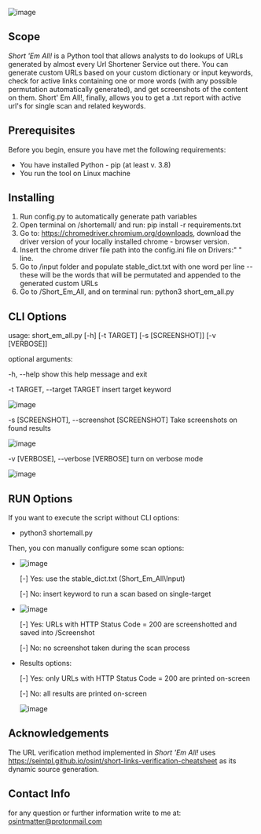 ![image](https://user-images.githubusercontent.com/104920726/167404030-187d1e56-1cca-4794-8d9f-9237023507d5.png)

## Scope
*Short 'Em All!* is a Python tool that allows analysts to do lookups of URLs generated by almost every Url Shortener Service out there.
You can generate custom URLs based on your custom dictionary or input keywords, check for active links containing one or more words (with any possible permutation automatically generated), and get screenshots of the content on them.
Short' Em All!, finally, allows you to get a .txt report with active url's for single scan and related keywords.

## Prerequisites
Before you begin, ensure you have met the following requirements:

* You have installed Python - pip (at least v. 3.8) 
* You run the tool on Linux machine

## Installing
1. Run config.py to automatically generate path variables
1. Open terminal on /shortemall/ and run: pip install -r requirements.txt
1. Go to: https://chromedriver.chromium.org/downloads, download the driver version of your locally installed chrome - browser version. 
2. Insert the chrome driver file path into the config.ini file on Drivers:" " line.
3. Go to /input folder and populate stable\_dict.txt with one word per line -- these will be the words that will be permutated and appended to the generated custom URLs
4. Go to /Short\_Em\_All, and on terminal run: python3 short\_em\_all.py

## CLI Options

usage: short_em_all.py [-h] [-t TARGET] [-s [SCREENSHOT]] [-v [VERBOSE]]

optional arguments:

  -h, --help            show this help message and exit
  
  -t TARGET, --target TARGET
                        insert target keyword
			

![image](https://user-images.githubusercontent.com/104920726/167404842-dba8b38a-874a-46b1-a9e1-8bb740d04024.png)

			
  -s [SCREENSHOT], --screenshot [SCREENSHOT]
                        Take screenshots on found results

![image](https://user-images.githubusercontent.com/104920726/167404960-a22f0365-ad80-447a-87c2-5197ece6ad14.png)
		
  -v [VERBOSE], --verbose [VERBOSE]
                        turn on verbose mode

![image](https://user-images.githubusercontent.com/104920726/167405059-612382aa-6611-44d3-85fb-1a56cddd3025.png)

## RUN Options

If you want to execute the script without CLI options:

- python3 shortemall.py 

Then, you con manually configure some scan options: 

* ![image](https://user-images.githubusercontent.com/104920726/167404512-f2ad953f-cded-45af-8c11-bf160875b4b2.png)

  [-] Yes: use the stable\_dict.txt (Short\_Em\_All\Input)
  
  [-] No: insert keyword to run a scan based on single-target
		
* ![image](https://user-images.githubusercontent.com/104920726/167404597-c95a7af7-6ddc-4924-bf55-aef6ef49603d.png)

  [-] Yes: URLs with HTTP Status Code = 200 are screenshotted and saved into /Screenshot
  
  [-] No: no screenshot taken during the scan process
		
* Results options:

  [-] Yes: only URLs with HTTP Status Code = 200 are printed on-screen
  
  [-] No: all results are printed on-screen
  
  ![image](https://user-images.githubusercontent.com/104920726/167405542-998f2984-cc4a-4b69-98af-57e73d8f5e48.png)

## Acknowledgements

The URL verification method implemented in *Short 'Em All!* uses https://seintpl.github.io/osint/short-links-verification-cheatsheet as its dynamic source generation.     
## Contact Info

for any question or further information write to me at: osintmatter@protonmail.com


